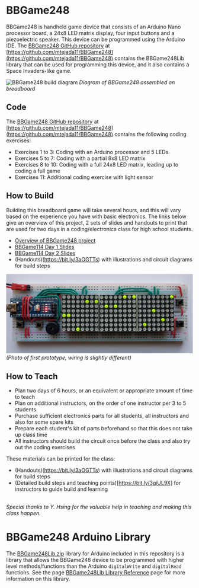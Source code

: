 # BBGame248

BBGame248 is handheld game device that consists of an Arduino Nano processor board, a 24x8 LED matrix display, four input buttons and a piezoelectric speaker. This device can be programmed using the Arduino IDE. The [BBGame248 GitHub repository](https://github.com/mtejada11/BBGame248) at [https://github.com/mtejada11/BBGame248](https://github.com/mtejada11/BBGame248) contains the BBGame248Lib library that can be used for programming this device, and it also contains a Space Invaders-like game.

![BBGame248 build diagram](https://github.com/mtejada11/BBGame248/blob/master/Build/BBGame248.png?raw=true)
*Diagram of BBGame248 assembled on breadboard*

## Code

The [BBGame248 GitHub repository](https://github.com/mtejada11/BBGame248) at [https://github.com/mtejada11/BBGame248](https://github.com/mtejada11/BBGame248) contains the following coding exercises:
* Exercises 1 to 3: Coding with an Arduino processor and 5 LEDs
* Exercises 5 to 7: Coding with a partial 8x8 LED matrix
* Exercises 8 to 10: Coding with a full 24x8 LED matrix, leading up to coding a full game
* Exercises 11: Additional coding exercise with light sensor

## How to Build

Building this breadboard game will take several hours, and this will vary based on the experience you have with basic electronics. 
The links below give an overview of this project, 2 sets of slides and handouts to print that are used for two days in a coding/electronics class for high 
school students.
* [Overview of BBGame248 project](http://bit.ly/2PxNZ4p)
* [BBGame114 Day 1 Slides](http://bit.ly/2JHTufC)
* [BBGame114 Day 2 Slides](http://bit.ly/2IjOhJl)
* (Handouts)(https://bit.ly/3aOGTTs) with illustrations and circuit diagrams for build steps

<img src="BBGame248_photo.jpg" width=600px><br>
<i>(Photo of first prototype, wiring is slightly different)</i>

## How to Teach

* Plan two days of 6 hours, or an equivalent or appropriate amount of time to teach
* Plan on additional instructors, on the order of one instructor per 3 to 5 students
* Purchase sufficient electronics parts for all students, all instructors and also for some spare kits
* Prepare each student's kit of parts beforehand so that this does not take up class time
* All instructors should build the circuit once before the class and also try out the coding exercises

These materials can be printed for the class:
* (Handouts)(https://bit.ly/3aOGTTs) with illustrations and circuit diagrams for build steps
* (Detailed build steps and teaching points)[https://bit.ly/3giUL9X] for instructors to guide build and learning

<br>
<i>Special thanks to Y. Hsing for the valuable help in teaching and making this class happen.</i>

# BBGame248 Arduino Library

The [BBGame248Lib.zip](https://github.com/mtejada11/BBGame248/blob/master/Lib/BBGame248Lib.zip?raw=true) library for Arduino included in this repository is a library that allows the BBGame248 device to be programmed with higher level methods/functions than the Arduino `digitalWrite` and `digitalRead` functions. See the page [BBGame248Lib Library Reference](https://github.com/mtejada11/BBGame248/wiki/BBGame248Lib-Library-Reference) page for more information on this library. 
